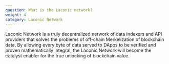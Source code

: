 ```yaml
---
question: What is the Laconic network?
weight: 4
category: Laconic Network
---
```


Laconic Network is a truly decentralized network of data indexers and API providers that solves the problems of off-chain Merkelization of blockchain data. By allowing every byte of data served to DApps to be verified and proven mathematically integral, the Laconic Network will become the catalyst enabler for the true unlocking of blockchain value. 
